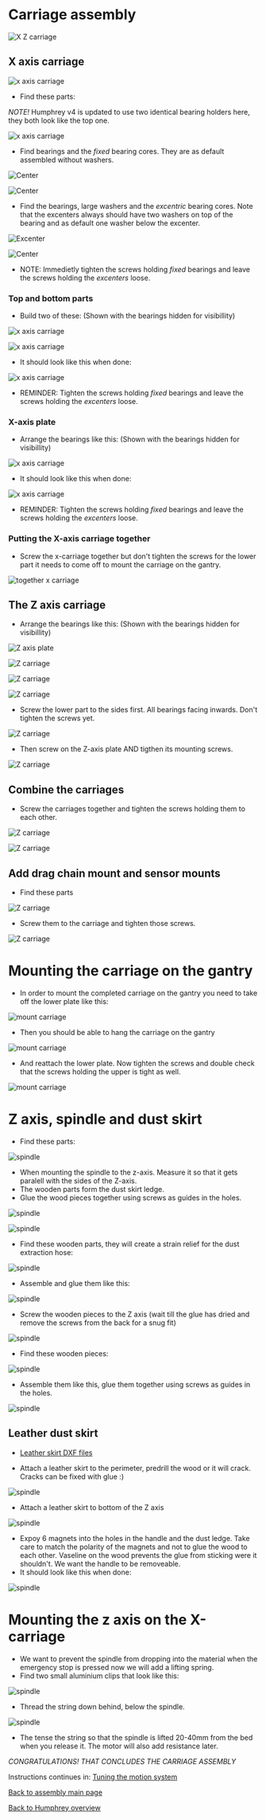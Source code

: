 # Carriage assembly

![X Z carriage](./img/assembly/x_z_carriage.JPG)

## X axis carriage

![x axis carriage](./img/assembly/x_axis_plate.JPG)

* Find these parts:

*NOTE!* Humphrey v4 is updated to use two identical bearing holders here, they both look like the top one.

![x axis carriage](./img/assembly/x_axis_plate_exploded.JPG)

* Find bearings and the *fixed* bearing cores. They are as default assembled without washers.

![Center](./img/assembly/center_exploded.JPG)

![Center](./img/assembly/center.JPG)

* Find the bearings, large washers and the *excentric* bearing cores. Note that the excenters always should have two washers on top of the bearing and as default one washer below the excenter. 

![Excenter](./img/assembly/excenter_exploded.JPG)

![Center](./img/assembly/excenter.JPG)

* NOTE: Immedietly tighten the screws holding *fixed* bearings and leave the screws holding the *excenters* loose.

### Top and bottom parts

*  Build two of these: (Shown with the bearings hidden for visibillity)

![x axis carriage](./img/assembly/x_carriage_top_hidden.JPG)

![x axis carriage](./img/assembly/fixed_core_hole.jpg)

* It should look like this when done:

![x axis carriage](./img/assembly/x_carriage_top.JPG)

* REMINDER: Tighten the screws holding *fixed* bearings and leave the screws holding the *excenters* loose.

### X-axis plate
*  Arrange the bearings like this: (Shown with the bearings hidden for visibillity)

![x axis carriage](./img/assembly/x_axis_plate_cores_hidden.JPG)

* It should look like this when done:

![x axis carriage](./img/assembly/x_axis_plate_cores.JPG)

* REMINDER: Tighten the screws holding *fixed* bearings and leave the screws holding the *excenters* loose.

### Putting the X-axis carriage together

* Screw the x-carriage together but don't tighten the screws for the lower part it needs to come off to mount the carriage on the gantry.

![together x carriage](./img/assembly/x_carriage_together.JPG)

## The Z axis carriage

*  Arrange the bearings like this: (Shown with the bearings hidden for visibillity)

![Z axis plate](./img/assembly/z_carriage_top_hidden.JPG)

![Z carriage](./img/assembly/z_carriage_bottom_hidden.JPG)

![Z carriage](./img/assembly/z-carriage_vertical1_hidden.JPG)

![Z carriage](./img/assembly/z-carriage_vertical2_hidden.JPG)

* Screw the lower part to the sides first. All bearings facing inwards. Don't tighten the screws yet.

![Z carriage](./img/assembly/z_carriage_lower_first.JPG)

* Then screw on the Z-axis plate AND tigthen its mounting screws.

![Z carriage](./img/assembly/z_axis_plate_to_z_carriage.JPG)

## Combine the carriages

* Screw the carriages together and tighten the screws holding them to each other.

![Z carriage](./img/assembly/assembly_carriages1.JPG)

![Z carriage](./img/assembly/assembly_carriages2.JPG)

## Add drag chain mount and sensor mounts

* Find these parts

![Z carriage](./img/assembly/carriage_loose_parts.JPG)

* Screw them to the carriage and tighten those screws.

![Z carriage](./img/assembly/carriage_loose_parts2.JPG)

# Mounting the carriage on the gantry

* In order to mount the completed carriage on the gantry you need to take off the lower plate like this:

![mount carriage](./img/assembly/dismount_lower_x.JPG)

* Then you should be able to hang the carriage on the gantry

![mount carriage](./img/assembly/mont_xz_carriage.JPG)

* And reattach the lower plate. Now tighten the screws and double check that the screws holding the upper is tight as well.

![mount carriage](./img/assembly/mounted_carriage.JPG)

# Z axis, spindle and dust skirt

* Find these parts:

![spindle](./img/assembly/spindle_exploded.jpg)

* When mounting the spindle to the z-axis. Measure it so that it gets paralell with the sides of the Z-axis. 
* The wooden parts form the dust skirt ledge. 
* Glue the wood pieces together using screws as guides in the holes.

![spindle](./img/assembly/spindle_and_dust.jpg)

![spindle](./img/assembly/spindle_side.jpg)

* Find these wooden parts, they will create a strain relief for the dust extraction hose:

![spindle](./img/assembly/top_stifferner_dust_exploded.jpg)

* Assemble and glue them like this:

![spindle](./img/assembly/top_stifferner_dust.jpg)

* Screw the wooden pieces to the Z axis (wait till the glue has dried and remove the screws from the back for a snug fit)

![spindle](./img/assembly/z-with-dust.JPG)

* Find these wooden pieces: 

![spindle](./img/assembly/dust_lower_exploded.jpg)

* Assemble them like this, glue them together using screws as guides in the holes.

![spindle](./img/assembly/dust_lower.jpg)

## Leather dust skirt

* [Leather skirt DXF files](laser_leather_skirt.dxf)

* Attach a leather skirt to the perimeter, predrill the wood or it will crack. Cracks can be fixed with glue :)

![spindle](./img/assembly/leather_round.JPG)

* Attach a leather skirt to bottom of the Z axis

![spindle](./img/assembly/leather_under.jpg)

* Expoy 6 magnets into the holes in the handle and the dust ledge. Take care to match the polarity of the magnets and not to glue the wood to each other. Vaseline on the wood prevents the glue from sticking were it shouldn't. We want the handle to be removeable.
* It should look like this when done: 

![spindle](./img/assembly/all_dust.jpg)

# Mounting the z axis on the X-carriage

* We want to prevent the spindle from dropping into the material when the emergency stop is pressed now we will add a lifting spring.
* Find two small aluminium clips that look like this: 

![spindle](./img/assembly/spring_clip.jpg)

* Thread the string down behind, below the spindle.

![spindle](./img/assembly/rubber_spring.jpg)

* The tense the string so that the spindle is lifted 20-40mm from the bed when you release it. The motor will also add resistance later. 

_CONGRATULATIONS! THAT CONCLUDES THE CARRIAGE ASSEMBLY_

Instructions continues in: [Tuning the motion system](tuning.md)

[Back to assembly main page](Humphrey_how_to_assemble.md)

[Back to Humphrey overview](README.md)




